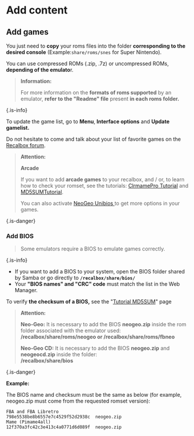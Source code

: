 # Add content

## Add games

You just need to **copy** your roms files into the folder **corresponding to the desired console** \(Example:`share/roms/snes` for Super Nintendo\).

You can use compressed ROMs \(.zip, .7z\) or uncompressed ROMs, **depending of the emulato**r.


>**Information:**
>
>For more information on the **formats of roms supported** by an emulator, **refer to the "Readme" file** present **in each roms folder.**
>
{.is-info}

To update the game list, go to **Menu**, **Interface options** and **Update gamelist.**

Do not hesitate to come and talk about your list of favorite games on the [Recalbox forum](https://forum.recalbox.com/category/5/international). 


>**Attention:**
>
>**Arcade**
>
> If you want to add **arcade games** to your recalbox, and / or, to learn how to check your romset, see the tutorials: [ClrmamePro Tutorial](https://recalbox.gitbook.io/tutorials/utility/rom-management/clrmamepro-tutorial) and [MD5SUM​ Tutorial](https://recalbox.gitbook.io/tutorials/utility/rom-management/md5sum-tutorial-check-the-md5-checksum-of-a-rom-or-bios).
>
>You can also activate [NeoGeo Unibios ](/tutorials/games/consoles/neo-geo/unibios)to get more options in your games.
>
{.is-danger}

### ​Add BIOS


>Some emulators require a BIOS to emulate games correctly.
>
{.is-info}

* If you want to add a BIOS to your system, open the BIOS folder shared by Samba or go directly to **`/recalbox/share/bios/`**
* Your **"BIOS names" and "CRC" code** must match the list in the Web Manager.

To verify **the checksum of a BIOS,** see the "[Tutorial MD5SUM](https://recalbox.gitbook.io/tutorials/utility/rom-management/md5sum-tutorial-check-the-md5-checksum-of-a-rom-or-bios)" page


>**Attention:**
>
>**Neo-Geo:** It is necessary to add the BIOS **neogeo.zip** inside the rom folder associated with the emulator used:  
>**/recalbox/share/roms/neogeo or /recalbox/share/roms/fbneo**
>
>**Neo-Geo CD:** It is necessary to add the BIOS **neogeo.zip** and **neogeocd.zip** inside the folder:  
>**/recalbox/share/bios**
>
{.is-danger}

**Example:**

The BIOS name and checksum must be the same as below \(for example, neogeo.zip must come from the requested romset version\):

```text
FBA and FBA Libretro
798e5538be8b6557e7c4529f52d2938c  neogeo.zip
Mame (Pimame4all)
12f370a3fc42c3e413c4a0771d6d089f  neogeo.zip
```

